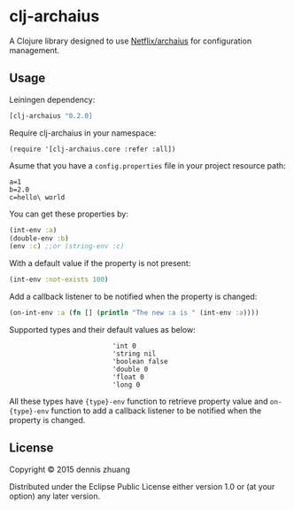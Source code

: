 # clj-archaius

A Clojure library designed to use [Netflix/archaius](https://github.com/Netflix/archaius/) for configuration management.

## Usage

Leiningen dependency:

```clj
[clj-archaius "0.2.0]
```

Require clj-archaius in your namespace:

```
(require '[clj-archaius.core :refer :all])
```

Asume that you have a `config.properties` file in your project resource path:

```properties
a=1
b=2.0
c=hello\ world
```

You can get these properties by:

```clj
(int-env :a)
(double-env :b)
(env :c) ;;or (string-env :c)
```

With a default value if the property is not present:

```clj
(int-env :not-exists 100)
```

Add a callback listener to be notified when the property is changed:

```clj
(on-int-env :a (fn [] (println "The new :a is " (int-env :a))))
```

Supported types and their default values as below:

```
                          'int 0
                          'string nil
                          'boolean false
                          'double 0
                          'float 0
                          'long 0
```

All these types have `{type}-env` function to retrieve property value and `on-{type}-env`
function to add a callback listener to be notified when the property is changed.

## License

Copyright © 2015 dennis zhuang

Distributed under the Eclipse Public License either version 1.0 or (at
your option) any later version.
